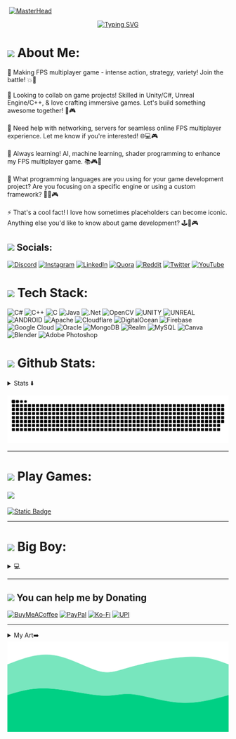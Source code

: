 <p><a href="https://visitcount.itsvg.in"><img src="https://visitcount.itsvg.in/api?id=iydebu&amp;icon=0&amp;color=0"
         alt=""></a>
   <a href="https://iydebu.me"><img src="https://i.ibb.co/XZ4nQ3T/Green-Simple-Personal-Linked-In-Banner.gif"
         alt="MasterHead"></a>
</p>
<div align="center">
   <a href="https://git.io/typing-svg">
      <img
         src="https://readme-typing-svg.demolab.com?font=Fira+Code&size=30&pause=1000&color=0ADA8B&center=true&random=true&width=490&lines=Hi+%F0%9F%91%8B%2C+I'm+Devashish+Tiwari"
         alt="Typing SVG">
   </a>
</div>

<!-- About Me -->

<h1 id="About me"><img src="https://i.ibb.co/5KPYksM/student.gif" width="50" /> About Me:</h1>
<p>🔭 Making FPS multiplayer game - intense action, strategy, variety! Join the battle! 💥🎯
   <br><br>👯 Looking to collab on game projects! Skilled in Unity/C#, Unreal Engine/C++, &amp; love crafting immersive
   games. Let&#39;s build something awesome together! 🚀🎮
   <br><br>🤝 Need help with networking, servers for seamless online FPS multiplayer experience. Let me know if
   you&#39;re interested! 🌐💻🎮
   <br><br>🌱 Always learning! AI, machine learning, shader programming to enhance my FPS multiplayer game. 📚🎮🧠
   <br><br>💬 What programming languages are you using for your game development project? Are you focusing on a specific
   engine or using a custom framework? 🚀🔧🎮
   <br><br>⚡ That&#39;s a cool fact! I love how sometimes placeholders can become iconic. Anything else you&#39;d like
   to know about game development? 🕹️👾🎮
</p>

<!-- Social -->

<h2 id="Social"><img src="https://i.ibb.co/xJ0xxzZ/social.gif" width="50" /> Socials:</h2>
<p>
   <a href="https://discord.gg/UT99PJeW8z" target="_blank"><img
         src="https://img.shields.io/badge/Discord-7289DA?style=for-the-badge&logo=discord&logoColor=white"
         alt="Discord"></a>
   <a href="https://instagram.com/iydebu" target="_blank"><img
         src="https://img.shields.io/badge/Instagram-E4405F?style=for-the-badge&logo=instagram&logoColor=white"
         alt="Instagram"></a>
   <a href="https://linkedin.com/in/iydebu" target="_blank"><img
         src="https://img.shields.io/badge/LinkedIn-0077B5?style=for-the-badge&logo=linkedin&logoColor=white"
         alt="LinkedIn"></a>
   <a href="https://quora.com/profile/Iydebu" target="_blank"><img
         src="https://img.shields.io/badge/Quora-%23B92B27.svg?&style=for-the-badge&logo=Quora&logoColor=white"
         alt="Quora"></a>
   <a href="https://reddit.com/user/iydebu" target="_blank"><img
         src="https://img.shields.io/badge/Reddit-FF4500?style=for-the-badge&logo=reddit&logoColor=white"
         alt="Reddit"></a>
   <a href="https://twitter.com/iydebu" target="_blank"><img
         src="https://img.shields.io/badge/Twitter-1DA1F2?style=for-the-badge&logo=twitter&logoColor=white"
         alt="Twitter"></a>
   <a href="https://youtube.com/@iydebu" target="_blank"><img
         src="https://img.shields.io/badge/YouTube-FF0000?style=for-the-badge&logo=youtube&logoColor=white"
         alt="YouTube"></a>
</p>

<!-- Tech Stack -->

<h1 id="Tech Stack"><img src="https://i.ibb.co/MVThCMH/tech.gif" width="50" /> Tech Stack:</h1>
<p><img src="https://img.shields.io/badge/c%23-%23239120.svg?style=for-the-badge&amp;logo=c-sharp&amp;logoColor=white"
      alt="C#"> <img
      src="https://img.shields.io/badge/c++-%2300599C.svg?style=for-the-badge&amp;logo=c%2B%2B&amp;logoColor=white"
      alt="C++"> <img
      src="https://img.shields.io/badge/c-%2300599C.svg?style=for-the-badge&amp;logo=c&amp;logoColor=white" alt="C">
   <img src="https://img.shields.io/badge/java-%23ED8B00.svg?style=for-the-badge&amp;logo=java&amp;logoColor=white"
      alt="Java"> <img
      src="https://img.shields.io/badge/.NET-5C2D91?style=for-the-badge&amp;logo=.net&amp;logoColor=white" alt=".Net">
   <img src="https://img.shields.io/badge/opencv-%23white.svg?style=for-the-badge&amp;logo=opencv&amp;logoColor=white"
      alt="OpenCV"> <img
      src="https://img.shields.io/badge/Unity-%2320232a.svg?style=for-the-badge&amp;logo=unity&amp;logoColor=white"
      alt="UNITY"> <img
      src="https://img.shields.io/badge/unreal-%2320232a.svg?style=for-the-badge&amp;logo=unreal-engine&amp;logoColor=white"
      alt="UNREAL"> <img
      src="https://img.shields.io/badge/android-%2320232a.svg?style=for-the-badge&amp;logo=android&amp;logoColor=%a4c639"
      alt="ANDROID"> <img
      src="https://img.shields.io/badge/apache-%23D42029.svg?style=for-the-badge&amp;logo=apache&amp;logoColor=white"
      alt="Apache"> <img
      src="https://img.shields.io/badge/Cloudflare-F38020?style=for-the-badge&amp;logo=Cloudflare&amp;logoColor=white"
      alt="Cloudflare"> <img
      src="https://img.shields.io/badge/DigitalOcean-%230167ff.svg?style=for-the-badge&amp;logo=digitalOcean&amp;logoColor=white"
      alt="DigitalOcean"> <img
      src="https://img.shields.io/badge/firebase-%23039BE5.svg?style=for-the-badge&amp;logo=firebase" alt="Firebase">
   <img
      src="https://img.shields.io/badge/Google%20Cloud-%234285F4.svg?style=for-the-badge&amp;logo=google-cloud&amp;logoColor=white"
      alt="Google Cloud"> <img
      src="https://img.shields.io/badge/Oracle-F80000?style=for-the-badge&amp;logo=oracle&amp;logoColor=white"
      alt="Oracle"> <img
      src="https://img.shields.io/badge/MongoDB-%234ea94b.svg?style=for-the-badge&amp;logo=mongodb&amp;logoColor=white"
      alt="MongoDB"> <img
      src="https://img.shields.io/badge/Realm-39477F?style=for-the-badge&amp;logo=realm&amp;logoColor=white"
      alt="Realm"> <img
      src="https://img.shields.io/badge/mysql-%2300f.svg?style=for-the-badge&amp;logo=mysql&amp;logoColor=white"
      alt="MySQL"> <img
      src="https://img.shields.io/badge/Canva-%2300C4CC.svg?style=for-the-badge&amp;logo=Canva&amp;logoColor=white"
      alt="Canva"> <img
      src="https://img.shields.io/badge/blender-%23F5792A.svg?style=for-the-badge&amp;logo=blender&amp;logoColor=white"
      alt="Blender"> <img
      src="https://img.shields.io/badge/adobephotoshop-%2331A8FF.svg?style=for-the-badge&amp;logo=adobephotoshop&amp;logoColor=white"
      alt="Adobe Photoshop">
</p>

<!-- Github Stats -->

<h1 id="Github stats"><img src="https://i.ibb.co/kq5CGK2/stats.gif" width="50" /> Github Stats:</h1>

<details>
   <summary>Stats ⬇️</summary>
   <div>
      <samp>
         <!--Github stats Table-->
         <table width="100%">
            <tr>
               <td width="50%">
                  <h3 align="center"><strong>GITHUB STATS</strong></h3>
                  <p align="center">
                     <a href="https://github.com/iydebu">
                        <img align="center"
                           src="https://github-readme-stats.vercel.app/api?username=iydebu&count_private=true&show_icons=true&theme=nightowl"
                           alt="GitHub Stats" />
                     </a>
                  </p>
               </td>
               <td width="50%">
                  <h3 align="center"><strong>STREAK STATE</strong></h3>
                  <p align="center">
                     <a href="https://github.com/iydebu">
                        <img align="center" src="https://streak-stats.demolab.com/?user=iydebu&theme=nightowl"
                           alt="Streak Stats" />
                     </a>
                  </p>
               </td>
            </tr>
            <tr>
               <td width="50%">
                  <h3 align="center"><strong>TOP LANGUAGE</strong></h3>
                  <p align="center">
                     <a href="https://github.com/iydebu">
                        <img
                           src="https://github-readme-stats.vercel.app/api/top-langs?username=iydebu&show_icons=true&locale=en&layout=compact&theme=nightowl"
                           alt="Language" />
                     </a>
                  </p>
               </td>
               <td width="50%">
                  <h3 align="center"><strong>TOP CONTRIBUTIONS</strong></h3>
                  <p align="center">
                     <a href="https://github.com/iydebu">
                        <img align="center"
                           src="https://github-contributor-stats.vercel.app/api?username=iydebu&limit=3&theme=nightowl&show_owner=true&combine_all_yearly_contributions=true"
                           alt="Top Repo" />
                     </a>
                  </p>
               </td>
            </tr>
         </table>
         <br />
         <!--Contribution Graph-->
         <h2 align="center"> Cᴏɴᴛʀɪʙᴜᴛɪᴏɴ Gʀᴀᴘʜ </h2>
         <div align="center">
            <img
               src="https://github-readme-activity-graph.vercel.app/graph?username=iydebu&bg_color=011627&color=79d3c3&line=c792ea&point=ffeb95&area=true&hide_border=false"
               border-radius="15">
         </div>
      </samp>
   </div>
</details>

<p><img src="https://github.com/iydebu/iydebu/blob/output/github-contribution-grid-snake-dark.svg" alt="snake gif">
</p>

<hr>

<h1 id="Play Game"><img src="https://i.ibb.co/GR5SgMJ/game-controller.gif" width="50" /> Play Games:</h1>

<a href="https://www.youtube.com/watch?v=uDO5v9z0aWU" target="_blank">
   <img src="https://github.com/iydebu/iydebu/blob/main/Img/DirewolfDemo.gif" />
</a>
<br>
<br>
<a href="https://direwolf.netlify.app/" target="_blank"><img alt="Static Badge"
      src="https://img.shields.io/badge/PLAY%20GAME-%20%2300bf633?style=flat-square" width="150"></a>

<hr>

<!-- Big Boy -->

<h1 id="Big Boy"><img src="https://i.ibb.co/YjJHZT8/bigboy.gif" width="50" /> Big Boy:</h1>
<details>
   <summary>💻</summary>
   <div>
      <samp>
         <p><a title="System requirements and Rate my PC tool - all at PCGameBenchmark"
               href="https://www.pcgamebenchmark.com/ratemypc?cpu=intel-core-i9-14900kf&memory=32gb&gpu=nvidia-geforce-rtx-4070&platform=windows"><img
                  src="https://www.pcgamebenchmark.com/signature/intel-core-i9-14900kf/32gb/nvidia-geforce-rtx-4070/forum.png"></a>
         </p>
      </samp>
   </div>
</details>

<hr>

<!-- Support Me -->

<h2 id="Donating"><img src="https://i.ibb.co/dM2vmpy/donation.gif" width="50" /> You can help me by Donating</h2>
<p> <a href="https://buymeacoffee.com/iydebu" target="_blank"><img
         src="https://img.shields.io/badge/Buy%20Me%20a%20Coffee-ffdd00?style=for-the-badge&amp;logo=buy-me-a-coffee&amp;logoColor=black"
         alt="BuyMeACoffee"></a> <a href="https://paypal.me/iydebu" target="_blank"><img
         src="https://img.shields.io/badge/PayPal-00457C?style=for-the-badge&amp;logo=paypal&amp;logoColor=white"
         alt="PayPal"></a> <a href="https://ko-fi.com/iydebu" target="_blank"><img
         src="https://img.shields.io/badge/Ko--fi-F16061?style=for-the-badge&amp;logo=ko-fi&amp;logoColor=white"
         alt="Ko-Fi"></a> <a href="https://payments.cashfree.com/forms/coffee" target="_blank"><img
         src="https://img.shields.io/badge/UPI-20B2AA?style=for-the-badge&amp;logoColor=blue" alt="UPI"></a></p>
<p></a></p>

<hr>
<!-- ART -->

<details>
   <summary>My Art➡️</summary>
   <div>
      <samp>
         <html><code><span>(</span><span>(</span><span>(</span><span>(</span><span>(</span><span>(</span><span>(</span><span>(</span><span>(</span><span>(</span><span>(</span><span>(</span><span>(</span><span>(</span><span>(</span><span>(</span><span>(</span><span>(</span><span>(</span><span>(</span><span>(</span><span>(</span><span>(</span><span>(</span><span>(</span><span>(</span><span>(</span><span>(</span><span>(</span><span>(</span><span>(</span><span>(</span><span>(</span><span>(</span><span>(</span><span>(</span><span>(</span><span>(</span><span>(</span><span>(</span><span>(</span><span>(</span><span>(</span><span>(</span><span>(</span><span>(</span><span>(</span><span>(</span><span>(</span><span>(</span><span>(</span><span>(</span><span>(</span><span>(</span><span>(</span><span>(</span><span>(</span><span>(</span><span>(</span><span>(</span><span>(</span><span>(</span><span>(</span><span>(</span><span>(</span><span>(</span><span>(</span><span>(</span><span>(</span><span>(</span><span>(</span><span>(</span><span>(</span><span>(</span><span>(</span><span>(</span><span>(</span><span>(</span><span>(</span><span>(</span>
<span>(</span><span>(</span><span>(</span><span>(</span><span>(</span><span>(</span><span>(</span><span>(</span><span>(</span><span>(</span><span>(</span><span>(</span><span>(</span><span>(</span><span>(</span><span>(</span><span>(</span><span>(</span><span>(</span><span>(</span><span>(</span><span>(</span><span>(</span><span>(</span><span>(</span><span>(</span><span>(</span><span>(</span><span>(</span><span>(</span><span>(</span><span>(</span><span>(</span><span>(</span><span>(</span><span>(</span><span>(</span><span>(</span><span>(</span><span>(</span><span>(</span><span>(</span><span>(</span><span>(</span><span>(</span><span>(</span><span>(</span><span>(</span><span>(</span><span>(</span><span>(</span><span>(</span><span>(</span><span>(</span><span>(</span><span>(</span><span>(</span><span>(</span><span>(</span><span>(</span><span>(</span><span>(</span><span>(</span><span>(</span><span>(</span><span>(</span><span>(</span><span>(</span><span>(</span><span>(</span><span>(</span><span>(</span><span>(</span><span>(</span><span>(</span><span>(</span><span>(</span><span>(</span><span>(</span><span>(</span>
<span>(</span><span>(</span><span>(</span><span>(</span><span>(</span><span>(</span><span>(</span><span>(</span><span>(</span><span>(</span><span>(</span><span>(</span><span>(</span><span>(</span><span>(</span><span>(</span><span>(</span><span>(</span><span>(</span><span>(</span><span>(</span><span>(</span><span>(</span><span>(</span><span>(</span><span>(</span><span>(</span><span>(</span><span>(</span><span>(</span><span>(</span><span>(</span><span>(</span><span>(</span><span>(</span><span>(</span><span>(</span><span>(</span><span>(</span><span>(</span><span>(</span><span>(</span><span>(</span><span>(</span><span>(</span><span>(</span><span>(</span><span>(</span><span>(</span><span>(</span><span>(</span><span>(</span><span>(</span><span>(</span><span>(</span><span>(</span><span>(</span><span>(</span><span>(</span><span>(</span><span>(</span><span>(</span><span>(</span><span>(</span><span>(</span><span>(</span><span>(</span><span>(</span><span>(</span><span>(</span><span>(</span><span>(</span><span>(</span><span>(</span><span>(</span><span>(</span><span>(</span><span>(</span><span>(</span><span>(</span>
<span>(</span><span>(</span><span>(</span><span>(</span><span>(</span><span>(</span><span>(</span><span>(</span><span>(</span><span>(</span><span>(</span><span>(</span><span>(</span><span>(</span><span>(</span><span>(</span><span>(</span><span>(</span><span>(</span><span>(</span><span>(</span><span>(</span><span>(</span><span>(</span><span>(</span><span>(</span><span>(</span><span>(</span><span>(</span><span>(</span><span>(</span><span>(</span><span>(</span><span>(</span><span>(</span><span>(</span><span>(</span><span>(</span><span>(</span><span>(</span><span>(</span><span>(</span><span>(</span><span>(</span><span>(</span><span>(</span><span>(</span><span>(</span><span>(</span><span>(</span><span>(</span><span>(</span><span>(</span><span>(</span><span>(</span><span>(</span><span>(</span><span>(</span><span>(</span><span>(</span><span>(</span><span>(</span><span>(</span><span>(</span><span>(</span><span>(</span><span>(</span><span>(</span><span>(</span><span>(</span><span>(</span><span>(</span><span>(</span><span>(</span><span>(</span><span>(</span><span>(</span><span>(</span><span>(</span><span>(</span>
<span>(</span><span>(</span><span>(</span><span>(</span><span>(</span><span>(</span><span>(</span><span>(</span><span>(</span><span>(</span><span>(</span><span>(</span><span>(</span><span>(</span><span>(</span><span>(</span><span>(</span><span>(</span><span>(</span><span>(</span><span>(</span><span>(</span><span>(</span><span>(</span><span>(</span><span>(</span><span>(</span><span>(</span><span>(</span><span>(</span><span>(</span><span>(</span><span>(</span><span>(</span><span>(</span><span>(</span><span>(</span><span>(</span><span>(</span><span>(</span><span>(</span><span>(</span><span>(</span><span>(</span><span>(</span><span>(</span><span>(</span><span>(</span><span>(</span><span>(</span><span>(</span><span>(</span><span>(</span><span>(</span><span>(</span><span>(</span><span>(</span><span>(</span><span>(</span><span>(</span><span>(</span><span>(</span><span>(</span><span>(</span><span>(</span><span>(</span><span>(</span><span>(</span><span>(</span><span>(</span><span>(</span><span>(</span><span>(</span><span>(</span><span>(</span><span>(</span><span>(</span><span>(</span><span>(</span><span>(</span>
<span>(</span><span>(</span><span>(</span><span>(</span><span>(</span><span>(</span><span>(</span><span>(</span><span>(</span><span>(</span><span>(</span><span>(</span><span>(</span><span>(</span><span>(</span><span>(</span><span>(</span><span>(</span><span>(</span><span>(</span><span>(</span><span>(</span><span>(</span><span>(</span><span>(</span><span>(</span><span>(</span><span>(</span><span>(</span><span>(</span><span>(</span><span>(</span><span>(</span><span>(</span><span>(</span><span>(</span><span>(</span><span>(</span><span>(</span><span>(</span><span>(</span><span>(</span><span>(</span><span>(</span><span>(</span><span>(</span><span>(</span><span>(</span><span>(</span><span>(</span><span>(</span><span>(</span><span>(</span><span>(</span><span>(</span><span>(</span><span>(</span><span>(</span><span>(</span><span>(</span><span>(</span><span>(</span><span>(</span><span>(</span><span>(</span><span>(</span><span>(</span><span>(</span><span>(</span><span>(</span><span>(</span><span>(</span><span>(</span><span>(</span><span>(</span><span>(</span><span>(</span><span>(</span><span>(</span><span>(</span>
<span>(</span><span>(</span><span>(</span><span>(</span><span>(</span><span>(</span><span>(</span><span>(</span><span>(</span><span>(</span><span>(</span><span>(</span><span>(</span><span>(</span><span>(</span><span>(</span><span>(</span><span>(</span><span>(</span><span>(</span><span>(</span><span>(</span><span>(</span><span>(</span><span>(</span><span>(</span><span>(</span><span>(</span><span>(</span><span>(</span><span>(</span><span>(</span><span>(</span><span>(</span><span>(</span><span>(</span><span>(</span><span>(</span><span>(</span><span>(</span><span>(</span><span>(</span><span>(</span><span>(</span><span>(</span><span>(</span><span>(</span><span>(</span><span>(</span><span>(</span><span>(</span><span>(</span><span>(</span><span>(</span><span>(</span><span>(</span><span>(</span><span>(</span><span>(</span><span>(</span><span>(</span><span>(</span><span>(</span><span>(</span><span>(</span><span>(</span><span>(</span><span>(</span><span>(</span><span>(</span><span>(</span><span>(</span><span>(</span><span>(</span><span>(</span><span>(</span><span>(</span><span>(</span><span>(</span><span>(</span>
<span>(</span><span>(</span><span>(</span><span>(</span><span>(</span><span>(</span><span>(</span><span>(</span><span>(</span><span>(</span><span>(</span><span>(</span><span>(</span><span>(</span><span>(</span><span>(</span><span>(</span><span>(</span><span>(</span><span>(</span><span>(</span><span>(</span><span>(</span><span>(</span><span>(</span><span>(</span><span>(</span><span>(</span><span>(</span><span>(</span><span>(</span><span>(</span><span>(</span><span>(</span><span>(</span><span>(</span><span>(</span><span>(</span><span>(</span><span>(</span><span>(</span><span>(</span><span>(</span><span>(</span><span>(</span><span>(</span><span>(</span><span>(</span><span>(</span><span>(</span><span>(</span><span>(</span><span>(</span><span>(</span><span>(</span><span>(</span><span>(</span><span>(</span><span>(</span><span>(</span><span>(</span><span>(</span><span>(</span><span>(</span><span>(</span><span>(</span><span>(</span><span>(</span><span>(</span><span>(</span><span>(</span><span>(</span><span>(</span><span>(</span><span>(</span><span>(</span><span>(</span><span>(</span><span>(</span><span>(</span>
<span>(</span><span>(</span><span>(</span><span>(</span><span>(</span><span>(</span><span>(</span><span>(</span><span>(</span><span>(</span><span>(</span><span>(</span><span>(</span><span>(</span><span>(</span><span>(</span><span>(</span><span>(</span><span>(</span><span>(</span><span>(</span><span>(</span><span>(</span><span>(</span><span>(</span><span>(</span><span>(</span><span>(</span><span>(</span><span>(</span><span>(</span><span>(</span><span>(</span><span>(</span><span>(</span><span>(</span><span>(</span><span>(</span><span>%</span><span>@</span><span>@</span><span>@</span><span>(</span><span>(</span><span>(</span><span>(</span><span>(</span><span>(</span><span>(</span><span>(</span><span>(</span><span>(</span><span>(</span><span>(</span><span>(</span><span>(</span><span>(</span><span>(</span><span>(</span><span>(</span><span>(</span><span>(</span><span>(</span><span>(</span><span>(</span><span>(</span><span>(</span><span>(</span><span>(</span><span>(</span><span>(</span><span>(</span><span>(</span><span>(</span><span>(</span><span>(</span><span>(</span><span>(</span><span>(</span><span>(</span>
<span>(</span><span>(</span><span>(</span><span>(</span><span>(</span><span>(</span><span>(</span><span>(</span><span>(</span><span>(</span><span>(</span><span>(</span><span>(</span><span>(</span><span>(</span><span>(</span><span>(</span><span>(</span><span>(</span><span>(</span><span>(</span><span>(</span><span>(</span><span>(</span><span>(</span><span>(</span><span>(</span><span>(</span><span>(</span><span>(</span><span>(</span><span>(</span><span>(</span><span>(</span><span>(</span><span>(</span><span>(</span><span>(</span><span>%</span><span>@</span><span>@</span><span>@</span><span>(</span><span>(</span><span>(</span><span>(</span><span>(</span><span>(</span><span>(</span><span>(</span><span>(</span><span>(</span><span>(</span><span>(</span><span>(</span><span>(</span><span>(</span><span>(</span><span>(</span><span>(</span><span>(</span><span>(</span><span>(</span><span>(</span><span>(</span><span>(</span><span>(</span><span>(</span><span>(</span><span>(</span><span>(</span><span>(</span><span>(</span><span>(</span><span>(</span><span>(</span><span>(</span><span>(</span><span>(</span><span>(</span>
<span>(</span><span>(</span><span>(</span><span>(</span><span>(</span><span>(</span><span>(</span><span>(</span><span>(</span><span>(</span><span>(</span><span>(</span><span>(</span><span>(</span><span>(</span><span>(</span><span>(</span><span>(</span><span>(</span><span>(</span><span>(</span><span>(</span><span>(</span><span>(</span><span>(</span><span>(</span><span>(</span><span>(</span><span>(</span><span>(</span><span>(</span><span>(</span><span>(</span><span>(</span><span>(</span><span>(</span><span>(</span><span>(</span><span>%</span><span>@</span><span>@</span><span>@</span><span>(</span><span>(</span><span>(</span><span>(</span><span>(</span><span>(</span><span>(</span><span>(</span><span>(</span><span>(</span><span>(</span><span>(</span><span>(</span><span>(</span><span>(</span><span>(</span><span>(</span><span>(</span><span>(</span><span>(</span><span>(</span><span>(</span><span>(</span><span>(</span><span>(</span><span>(</span><span>(</span><span>(</span><span>(</span><span>(</span><span>(</span><span>(</span><span>(</span><span>(</span><span>(</span><span>(</span><span>(</span><span>(</span>
<span>(</span><span>(</span><span>(</span><span>(</span><span>(</span><span>(</span><span>(</span><span>(</span><span>(</span><span>(</span><span>(</span><span>(</span><span>(</span><span>(</span><span>@</span><span>@</span><span>@</span><span>@</span><span>@</span><span>@</span><span>@</span><span>@</span><span>@</span><span>@</span><span>@</span><span>@</span><span>@</span><span>@</span><span>@</span><span>@</span><span>@</span><span>@</span><span>@</span><span>@</span><span>@</span><span>@</span><span>@</span><span>@</span><span>@</span><span>@</span><span>@</span><span>@</span><span>@</span><span>@</span><span>@</span><span>@</span><span>@</span><span>@</span><span>@</span><span>@</span><span>@</span><span>@</span><span>@</span><span>@</span><span>@</span><span>@</span><span>@</span><span>@</span><span>@</span><span>@</span><span>@</span><span>@</span><span>@</span><span>@</span><span>@</span><span>@</span><span>@</span><span>(</span><span>(</span><span>(</span><span>(</span><span>(</span><span>(</span><span>(</span><span>(</span><span>(</span><span>(</span><span>(</span><span>(</span><span>(</span>
<span>(</span><span>(</span><span>(</span><span>(</span><span>(</span><span>(</span><span>(</span><span>(</span><span>(</span><span>(</span><span>%</span><span>@</span><span>@</span><span>@</span><span> </span><span> </span><span> </span><span> </span><span> </span><span> </span><span> </span><span> </span><span> </span><span> </span><span> </span><span> </span><span> </span><span> </span><span> </span><span> </span><span> </span><span> </span><span> </span><span> </span><span> </span><span> </span><span> </span><span> </span><span> </span><span> </span><span> </span><span> </span><span> </span><span> </span><span> </span><span> </span><span> </span><span> </span><span> </span><span> </span><span> </span><span> </span><span> </span><span> </span><span> </span><span> </span><span> </span><span> </span><span> </span><span> </span><span> </span><span> </span><span> </span><span> </span><span> </span><span> </span><span> </span><span>@</span><span>@</span><span>@</span><span>&</span><span>(</span><span>(</span><span>(</span><span>(</span><span>(</span><span>(</span><span>(</span><span>(</span><span>(</span>
<span>(</span><span>(</span><span>(</span><span>(</span><span>(</span><span>(</span><span>(</span><span>(</span><span>(</span><span>(</span><span>%</span><span>@</span><span>@</span><span>@</span><span> </span><span> </span><span> </span><span> </span><span> </span><span> </span><span> </span><span> </span><span> </span><span> </span><span> </span><span> </span><span> </span><span> </span><span> </span><span> </span><span> </span><span> </span><span> </span><span> </span><span> </span><span> </span><span> </span><span> </span><span> </span><span> </span><span> </span><span> </span><span> </span><span> </span><span> </span><span> </span><span> </span><span> </span><span> </span><span> </span><span> </span><span> </span><span> </span><span> </span><span> </span><span> </span><span> </span><span> </span><span> </span><span> </span><span> </span><span> </span><span> </span><span> </span><span> </span><span> </span><span> </span><span>@</span><span>@</span><span>@</span><span>&</span><span>(</span><span>(</span><span>(</span><span>(</span><span>(</span><span>(</span><span>(</span><span>(</span><span>(</span>
<span>(</span><span>(</span><span>(</span><span>(</span><span>(</span><span>(</span><span>(</span><span>@</span><span>@</span><span>@</span><span>#</span><span> </span><span> </span><span> </span><span> </span><span> </span><span> </span><span> </span><span> </span><span> </span><span> </span><span> </span><span> </span><span> </span><span> </span><span> </span><span> </span><span> </span><span> </span><span> </span><span> </span><span> </span><span> </span><span> </span><span> </span><span> </span><span> </span><span> </span><span> </span><span> </span><span> </span><span> </span><span> </span><span> </span><span> </span><span> </span><span> </span><span> </span><span> </span><span> </span><span> </span><span> </span><span> </span><span> </span><span> </span><span> </span><span> </span><span> </span><span> </span><span> </span><span> </span><span> </span><span> </span><span> </span><span> </span><span> </span><span> </span><span> </span><span> </span><span> </span><span>*</span><span>@</span><span>@</span><span>@</span><span>(</span><span>(</span><span>(</span><span>(</span><span>(</span><span>(</span>
<span>(</span><span>(</span><span>(</span><span>(</span><span>(</span><span>(</span><span>(</span><span>@</span><span>@</span><span>@</span><span>#</span><span> </span><span> </span><span> </span><span> </span><span> </span><span> </span><span> </span><span> </span><span> </span><span> </span><span>@</span><span>@</span><span>@</span><span> </span><span> </span><span> </span><span> </span><span> </span><span> </span><span> </span><span> </span><span> </span><span> </span><span> </span><span> </span><span> </span><span> </span><span> </span><span> </span><span> </span><span> </span><span> </span><span> </span><span> </span><span> </span><span> </span><span> </span><span> </span><span> </span><span> </span><span> </span><span> </span><span> </span><span> </span><span> </span><span>@</span><span>@</span><span>@</span><span>@</span><span> </span><span> </span><span> </span><span> </span><span> </span><span> </span><span> </span><span> </span><span> </span><span> </span><span>*</span><span>@</span><span>@</span><span>@</span><span>(</span><span>(</span><span>(</span><span>(</span><span>(</span><span>(</span>
<span>(</span><span>(</span><span>(</span><span>(</span><span>(</span><span>(</span><span>(</span><span>@</span><span>@</span><span>@</span><span>#</span><span> </span><span> </span><span> </span><span> </span><span> </span><span> </span><span>.</span><span>,</span><span>,</span><span>,</span><span>@</span><span>@</span><span>@</span><span>,</span><span>,</span><span>,</span><span>,</span><span> </span><span> </span><span> </span><span> </span><span> </span><span> </span><span> </span><span> </span><span> </span><span> </span><span> </span><span> </span><span> </span><span> </span><span> </span><span> </span><span> </span><span> </span><span> </span><span> </span><span> </span><span> </span><span> </span><span> </span><span> </span><span>,</span><span>,</span><span>,</span><span>%</span><span>%</span><span>%</span><span>%</span><span>,</span><span>,</span><span>,</span><span> </span><span> </span><span> </span><span> </span><span> </span><span> </span><span> </span><span>*</span><span>@</span><span>@</span><span>@</span><span>(</span><span>(</span><span>(</span><span>(</span><span>(</span><span>(</span>
<span>(</span><span>(</span><span>(</span><span>(</span><span>(</span><span>(</span><span>(</span><span>@</span><span>@</span><span>@</span><span>#</span><span> </span><span> </span><span> </span><span> </span><span> </span><span> </span><span>(</span><span>@</span><span>@</span><span>@</span><span>@</span><span>@</span><span>@</span><span>@</span><span>@</span><span>@</span><span>@</span><span> </span><span> </span><span> </span><span> </span><span> </span><span> </span><span> </span><span> </span><span> </span><span> </span><span> </span><span> </span><span> </span><span> </span><span> </span><span> </span><span> </span><span> </span><span> </span><span> </span><span> </span><span> </span><span> </span><span> </span><span> </span><span>@</span><span>@</span><span>@</span><span> </span><span> </span><span> </span><span> </span><span>@</span><span>@</span><span>@</span><span>.</span><span> </span><span> </span><span> </span><span> </span><span> </span><span> </span><span>*</span><span>@</span><span>@</span><span>@</span><span>(</span><span>(</span><span>(</span><span>(</span><span>(</span><span>(</span>
<span>(</span><span>(</span><span>(</span><span>(</span><span>(</span><span>(</span><span>(</span><span>@</span><span>@</span><span>@</span><span>#</span><span> </span><span> </span><span> </span><span> </span><span> </span><span> </span><span> </span><span> </span><span> </span><span> </span><span>@</span><span>@</span><span>@</span><span> </span><span> </span><span> </span><span> </span><span> </span><span> </span><span> </span><span> </span><span> </span><span> </span><span> </span><span> </span><span> </span><span> </span><span> </span><span> </span><span> </span><span> </span><span> </span><span> </span><span> </span><span> </span><span> </span><span> </span><span> </span><span> </span><span> </span><span> </span><span> </span><span> </span><span> </span><span> </span><span>@</span><span>@</span><span>@</span><span>@</span><span> </span><span> </span><span> </span><span> </span><span> </span><span> </span><span> </span><span> </span><span> </span><span> </span><span>*</span><span>@</span><span>@</span><span>@</span><span>(</span><span>(</span><span>(</span><span>(</span><span>(</span><span>(</span>
<span>(</span><span>(</span><span>(</span><span>(</span><span>(</span><span>(</span><span>(</span><span>@</span><span>@</span><span>@</span><span>#</span><span> </span><span> </span><span> </span><span> </span><span> </span><span> </span><span> </span><span> </span><span> </span><span> </span><span> </span><span> </span><span> </span><span> </span><span> </span><span> </span><span> </span><span> </span><span> </span><span> </span><span> </span><span> </span><span> </span><span> </span><span>@</span><span>@</span><span>@</span><span>@</span><span>@</span><span>@</span><span>@</span><span>@</span><span>@</span><span>@</span><span>@</span><span> </span><span> </span><span> </span><span> </span><span> </span><span> </span><span> </span><span> </span><span> </span><span> </span><span> </span><span> </span><span> </span><span> </span><span> </span><span> </span><span> </span><span> </span><span> </span><span> </span><span> </span><span> </span><span> </span><span> </span><span>*</span><span>@</span><span>@</span><span>@</span><span>(</span><span>(</span><span>(</span><span>(</span><span>(</span><span>(</span>
<span>(</span><span>(</span><span>(</span><span>(</span><span>(</span><span>(</span><span>(</span><span>@</span><span>@</span><span>@</span><span>#</span><span> </span><span> </span><span> </span><span> </span><span> </span><span> </span><span> </span><span> </span><span> </span><span> </span><span> </span><span> </span><span> </span><span> </span><span> </span><span> </span><span> </span><span> </span><span> </span><span> </span><span> </span><span> </span><span> </span><span> </span><span>@</span><span>@</span><span>@</span><span>@</span><span>@</span><span>@</span><span>@</span><span>@</span><span>@</span><span>@</span><span>@</span><span> </span><span> </span><span> </span><span> </span><span> </span><span> </span><span> </span><span> </span><span> </span><span> </span><span> </span><span> </span><span> </span><span> </span><span> </span><span> </span><span> </span><span> </span><span> </span><span> </span><span> </span><span> </span><span> </span><span> </span><span>*</span><span>@</span><span>@</span><span>@</span><span>(</span><span>(</span><span>(</span><span>(</span><span>(</span><span>(</span>
<span>(</span><span>(</span><span>(</span><span>(</span><span>(</span><span>(</span><span>(</span><span>@</span><span>@</span><span>@</span><span>#</span><span> </span><span> </span><span> </span><span> </span><span> </span><span> </span><span> </span><span> </span><span> </span><span> </span><span> </span><span> </span><span> </span><span> </span><span> </span><span> </span><span> </span><span> </span><span> </span><span> </span><span> </span><span> </span><span> </span><span> </span><span> </span><span> </span><span> </span><span> </span><span> </span><span> </span><span> </span><span> </span><span> </span><span> </span><span> </span><span> </span><span> </span><span> </span><span> </span><span> </span><span> </span><span> </span><span> </span><span> </span><span> </span><span> </span><span> </span><span> </span><span> </span><span> </span><span> </span><span> </span><span> </span><span> </span><span> </span><span> </span><span> </span><span> </span><span> </span><span>*</span><span>@</span><span>@</span><span>@</span><span>(</span><span>(</span><span>(</span><span>(</span><span>(</span><span>(</span>
<span>(</span><span>(</span><span>(</span><span>(</span><span>(</span><span>(</span><span>(</span><span>(</span><span>(</span><span>(</span><span>%</span><span>@</span><span>@</span><span>@</span><span> </span><span> </span><span> </span><span> </span><span> </span><span> </span><span> </span><span> </span><span> </span><span> </span><span> </span><span> </span><span> </span><span> </span><span> </span><span> </span><span> </span><span> </span><span>@</span><span>@</span><span>@</span><span>@</span><span>@</span><span>@</span><span>@</span><span>@</span><span>@</span><span>@</span><span>@</span><span>@</span><span>@</span><span>@</span><span>@</span><span>@</span><span>@</span><span> </span><span> </span><span> </span><span> </span><span> </span><span> </span><span> </span><span> </span><span> </span><span> </span><span> </span><span> </span><span> </span><span> </span><span> </span><span> </span><span> </span><span> </span><span>@</span><span>@</span><span>@</span><span>&</span><span>(</span><span>(</span><span>(</span><span>(</span><span>(</span><span>(</span><span>(</span><span>(</span><span>(</span>
<span>(</span><span>(</span><span>(</span><span>(</span><span>(</span><span>(</span><span>(</span><span>(</span><span>(</span><span>(</span><span>%</span><span>@</span><span>@</span><span>@</span><span> </span><span> </span><span> </span><span> </span><span> </span><span> </span><span> </span><span> </span><span> </span><span> </span><span> </span><span> </span><span> </span><span> </span><span> </span><span> </span><span> </span><span> </span><span>@</span><span>@</span><span>@</span><span>@</span><span>@</span><span>@</span><span>@</span><span>@</span><span>@</span><span>@</span><span>@</span><span>@</span><span>@</span><span>@</span><span>@</span><span>@</span><span>@</span><span> </span><span> </span><span> </span><span> </span><span> </span><span> </span><span> </span><span> </span><span> </span><span> </span><span> </span><span> </span><span> </span><span> </span><span> </span><span> </span><span> </span><span> </span><span>@</span><span>@</span><span>@</span><span>&</span><span>(</span><span>(</span><span>(</span><span>(</span><span>(</span><span>(</span><span>(</span><span>(</span><span>(</span>
<span>(</span><span>(</span><span>(</span><span>(</span><span>(</span><span>(</span><span>(</span><span>(</span><span>(</span><span>(</span><span>(</span><span>(</span><span>(</span><span>(</span><span>@</span><span>@</span><span>@</span><span>@</span><span>@</span><span>@</span><span>@</span><span>@</span><span>@</span><span>@</span><span>@</span><span>@</span><span>@</span><span>@</span><span>@</span><span>@</span><span>@</span><span>@</span><span>(</span><span>(</span><span>(</span><span>(</span><span>(</span><span>(</span><span>(</span><span>(</span><span>(</span><span>(</span><span>(</span><span>(</span><span>(</span><span>(</span><span>(</span><span>(</span><span>(</span><span>@</span><span>@</span><span>@</span><span>@</span><span>@</span><span>@</span><span>@</span><span>@</span><span>@</span><span>@</span><span>@</span><span>@</span><span>@</span><span>@</span><span>@</span><span>@</span><span>@</span><span>@</span><span>(</span><span>(</span><span>(</span><span>(</span><span>(</span><span>(</span><span>(</span><span>(</span><span>(</span><span>(</span><span>(</span><span>(</span><span>(</span>
<span>(</span><span>(</span><span>(</span><span>(</span><span>(</span><span>(</span><span>(</span><span>(</span><span>(</span><span>(</span><span>(</span><span>(</span><span>(</span><span>(</span><span>(</span><span>(</span><span>(</span><span>(</span><span>(</span><span>(</span><span>(</span><span>(</span><span>(</span><span>(</span><span>(</span><span>(</span><span>(</span><span>(</span><span>(</span><span>(</span><span>(</span><span>(</span><span>(</span><span>(</span><span>(</span><span>(</span><span>(</span><span>(</span><span>(</span><span>(</span><span>(</span><span>(</span><span>(</span><span>(</span><span>(</span><span>(</span><span>(</span><span>(</span><span>(</span><span>(</span><span>(</span><span>(</span><span>(</span><span>(</span><span>(</span><span>(</span><span>(</span><span>(</span><span>(</span><span>(</span><span>(</span><span>(</span><span>(</span><span>(</span><span>(</span><span>(</span><span>(</span><span>(</span><span>(</span><span>(</span><span>(</span><span>(</span><span>(</span><span>(</span><span>(</span><span>(</span><span>(</span><span>(</span><span>(</span><span>(</span>
<span>(</span><span>(</span><span>(</span><span>(</span><span>(</span><span>(</span><span>(</span><span>(</span><span>(</span><span>(</span><span>(</span><span>(</span><span>(</span><span>(</span><span>(</span><span>(</span><span>(</span><span>(</span><span>(</span><span>(</span><span>(</span><span>(</span><span>(</span><span>(</span><span>(</span><span>(</span><span>(</span><span>(</span><span>(</span><span>(</span><span>(</span><span>(</span><span>(</span><span>(</span><span>(</span><span>(</span><span>(</span><span>(</span><span>(</span><span>(</span><span>(</span><span>(</span><span>(</span><span>(</span><span>(</span><span>(</span><span>(</span><span>(</span><span>(</span><span>(</span><span>(</span><span>(</span><span>(</span><span>(</span><span>(</span><span>(</span><span>(</span><span>(</span><span>(</span><span>(</span><span>(</span><span>(</span><span>(</span><span>(</span><span>(</span><span>(</span><span>(</span><span>(</span><span>(</span><span>(</span><span>(</span><span>(</span><span>(</span><span>(</span><span>(</span><span>(</span><span>(</span><span>(</span><span>(</span><span>(</span>
<span>(</span><span>(</span><span>(</span><span>(</span><span>(</span><span>(</span><span>(</span><span>(</span><span>(</span><span>(</span><span>(</span><span>(</span><span>(</span><span>(</span><span>(</span><span>(</span><span>(</span><span>(</span><span>(</span><span>(</span><span>(</span><span>(</span><span>(</span><span>(</span><span>(</span><span>(</span><span>(</span><span>(</span><span>(</span><span>(</span><span>(</span><span>(</span><span>(</span><span>(</span><span>(</span><span>(</span><span>(</span><span>(</span><span>(</span><span>(</span><span>(</span><span>(</span><span>(</span><span>(</span><span>(</span><span>(</span><span>(</span><span>(</span><span>(</span><span>(</span><span>(</span><span>(</span><span>(</span><span>(</span><span>(</span><span>(</span><span>(</span><span>(</span><span>(</span><span>(</span><span>(</span><span>(</span><span>(</span><span>(</span><span>(</span><span>(</span><span>(</span><span>(</span><span>(</span><span>(</span><span>(</span><span>(</span><span>(</span><span>(</span><span>(</span><span>(</span><span>(</span><span>(</span><span>(</span><span>(</span>
<span>(</span><span>(</span><span>(</span><span>(</span><span>(</span><span>(</span><span>(</span><span>(</span><span>(</span><span>(</span><span>(</span><span>(</span><span>(</span><span>(</span><span>(</span><span>(</span><span>(</span><span>(</span><span>(</span><span>(</span><span>(</span><span>(</span><span>(</span><span>(</span><span>(</span><span>(</span><span>(</span><span>(</span><span>(</span><span>(</span><span>(</span><span>(</span><span>(</span><span>(</span><span>(</span><span>(</span><span>(</span><span>(</span><span>(</span><span>(</span><span>(</span><span>(</span><span>(</span><span>(</span><span>(</span><span>(</span><span>(</span><span>(</span><span>(</span><span>(</span><span>(</span><span>(</span><span>(</span><span>(</span><span>(</span><span>(</span><span>(</span><span>(</span><span>(</span><span>(</span><span>(</span><span>(</span><span>(</span><span>(</span><span>(</span><span>(</span><span>(</span><span>(</span><span>(</span><span>(</span><span>(</span><span>(</span><span>(</span><span>(</span><span>(</span><span>(</span><span>(</span><span>(</span><span>(</span><span>(</span>
<span>(</span><span>(</span><span>(</span><span>(</span><span>(</span><span>(</span><span>(</span><span>(</span><span>(</span><span>(</span><span>(</span><span>(</span><span>(</span><span>(</span><span>(</span><span>(</span><span>(</span><span>(</span><span>(</span><span>(</span><span>(</span><span>(</span><span>(</span><span>(</span><span>(</span><span>(</span><span>(</span><span>(</span><span>(</span><span>(</span><span>(</span><span>(</span><span>(</span><span>(</span><span>(</span><span>(</span><span>(</span><span>(</span><span>(</span><span>(</span><span>(</span><span>(</span><span>(</span><span>(</span><span>(</span><span>(</span><span>(</span><span>(</span><span>(</span><span>(</span><span>(</span><span>(</span><span>(</span><span>(</span><span>(</span><span>(</span><span>(</span><span>(</span><span>(</span><span>(</span><span>(</span><span>(</span><span>(</span><span>(</span><span>(</span><span>(</span><span>(</span><span>(</span><span>(</span><span>(</span><span>(</span><span>(</span><span>(</span><span>(</span><span>(</span><span>(</span><span>(</span><span>(</span><span>(</span><span>(</span>
<span>(</span><span>(</span><span>(</span><span>(</span><span>(</span><span>(</span><span>(</span><span>(</span><span>(</span><span>(</span><span>(</span><span>(</span><span>(</span><span>(</span><span>(</span><span>(</span><span>(</span><span>(</span><span>(</span><span>(</span><span>(</span><span>(</span><span>(</span><span>(</span><span>(</span><span>(</span><span>(</span><span>(</span><span>(</span><span>(</span><span>(</span><span>(</span><span>(</span><span>(</span><span>(</span><span>(</span><span>(</span><span>(</span><span>(</span><span>(</span><span>(</span><span>(</span><span>(</span><span>(</span><span>(</span><span>(</span><span>(</span><span>(</span><span>(</span><span>(</span><span>(</span><span>(</span><span>(</span><span>(</span><span>(</span><span>(</span><span>(</span><span>(</span><span>(</span><span>(</span><span>(</span><span>(</span><span>(</span><span>(</span><span>(</span><span>(</span><span>(</span><span>(</span><span>(</span><span>(</span><span>(</span><span>(</span><span>(</span><span>(</span><span>(</span><span>(</span><span>(</span><span>(</span><span>(</span><span>(</span>
<span>(</span><span>(</span><span>(</span><span>(</span><span>(</span><span>(</span><span>(</span><span>(</span><span>(</span><span>(</span><span>(</span><span>(</span><span>(</span><span>(</span><span>(</span><span>(</span><span>(</span><span>(</span><span>(</span><span>(</span><span>(</span><span>(</span><span>(</span><span>(</span><span>(</span><span>(</span><span>(</span><span>(</span><span>(</span><span>(</span><span>(</span><span>(</span><span>(</span><span>(</span><span>(</span><span>(</span><span>(</span><span>(</span><span>(</span><span>(</span><span>(</span><span>(</span><span>(</span><span>(</span><span>(</span><span>(</span><span>(</span><span>(</span><span>(</span><span>(</span><span>(</span><span>(</span><span>(</span><span>(</span><span>(</span><span>(</span><span>(</span><span>(</span><span>(</span><span>(</span><span>(</span><span>(</span><span>(</span><span>(</span><span>(</span><span>(</span><span>(</span><span>(</span><span>(</span><span>(</span><span>(</span><span>(</span><span>(</span><span>(</span><span>(</span><span>(</span><span>(</span><span>(</span><span>(</span><span>(</span>
</span></code>
         </html>
      </samp>
   </div>
</details>

<img src="https://github.com/iydebu/iydebu/blob/main/Img/down.svg" alt="SVG">
